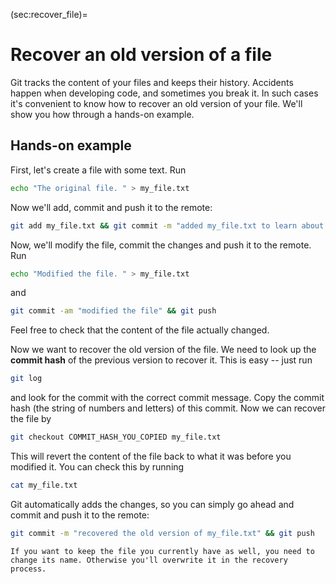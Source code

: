 (sec:recover_file)=
# Recover an old version of a file

Git tracks the content of your files and keeps their history.
Accidents happen when developing code, and sometimes you break it. In such cases it's convenient to know how to recover an old version of your file. We'll show you how through a hands-on example.

## Hands-on example

First, let's create a file with some text. Run

```sh
echo "The original file. " > my_file.txt
```

Now we'll add, commit and push it to the remote:

```sh
git add my_file.txt && git commit -m "added my_file.txt to learn about recovery of files" && git push
```

Now, we'll modify the file, commit the changes and push it to the remote. Run

```sh
echo "Modified the file. " > my_file.txt
```

and

```sh
git commit -am "modified the file" && git push
```

Feel free to check that the content of the file actually changed.

Now we want to recover the old version of the file. We need to look up the **commit hash** of the previous version to recover it. This is easy -- just run

```sh
git log
```

and look for the commit with the correct commit message. Copy the commit hash (the string of numbers and letters) of this commit. 
Now we can recover the file by

```sh
git checkout COMMIT_HASH_YOU_COPIED my_file.txt
```

This will revert the content of the file back to what it was before you modified it. You can check this by running

```sh
cat my_file.txt
```

Git automatically adds the changes, so you can simply go ahead and commit and push it to the remote:

```sh
git commit -m "recovered the old version of my_file.txt" && git push
```


```{note}
If you want to keep the file you currently have as well, you need to change its name. Otherwise you'll overwrite it in the recovery process.
```
